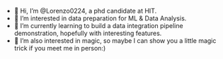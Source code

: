 - 👋 Hi, I’m @Lorenzo0224, a phd candidate at HIT.
- 👀 I’m interested in data preparation for ML & Data Analysis.
- 🌱 I’m currently learning to build a data integration pipeline demonstration, hopefully with interesting features. 
- 💞️ I’m also interested in magic, so maybe I can show you a little magic trick if you meet me in person:)
